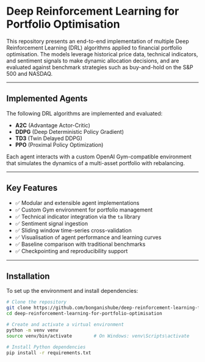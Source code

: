# Deep Reinforcement Learning for Portfolio Optimisation

This repository presents an end-to-end implementation of multiple Deep Reinforcement Learning (DRL) algorithms applied to financial portfolio optimisation. The models leverage historical price data, technical indicators, and sentiment signals to make dynamic allocation decisions, and are evaluated against benchmark strategies such as buy-and-hold on the S&P 500 and NASDAQ.

---

## Implemented Agents

The following DRL algorithms are implemented and evaluated:

- **A2C** (Advantage Actor-Critic)
- **DDPG** (Deep Deterministic Policy Gradient)
- **TD3** (Twin Delayed DDPG)
- **PPO** (Proximal Policy Optimization)

Each agent interacts with a custom OpenAI Gym-compatible environment that simulates the dynamics of a multi-asset portfolio with rebalancing.

---

## Key Features

- ✅ Modular and extensible agent implementations
- ✅ Custom Gym environment for portfolio management
- ✅ Technical indicator integration via the `ta` library
- ✅ Sentiment signal ingestion
- ✅ Sliding window time-series cross-validation
- ✅ Visualisation of agent performance and learning curves
- ✅ Baseline comparison with traditional benchmarks
- ✅ Checkpointing and reproducibility support

---

## Installation

To set up the environment and install dependencies:

```bash
# Clone the repository
git clone https://github.com/bonganishube/deep-reinforcement-learning-for-portfolio-optimisation.git
cd deep-reinforcement-learning-for-portfolio-optimisation

# Create and activate a virtual environment
python -m venv venv
source venv/bin/activate        # On Windows: venv\Scripts\activate

# Install Python dependencies
pip install -r requirements.txt
